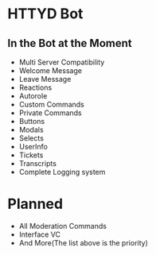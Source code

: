 # HTTYD Bot


## In the Bot at the Moment

* Multi Server Compatibility
* Welcome Message
* Leave Message
* Reactions
* Autorole
* Custom Commands
* Private Commands
* Buttons
* Modals
* Selects
* UserInfo
* Tickets
* Transcripts
* Complete Logging system

# Planned

* All Moderation Commands
* Interface VC
* And More(The list above is the priority)
